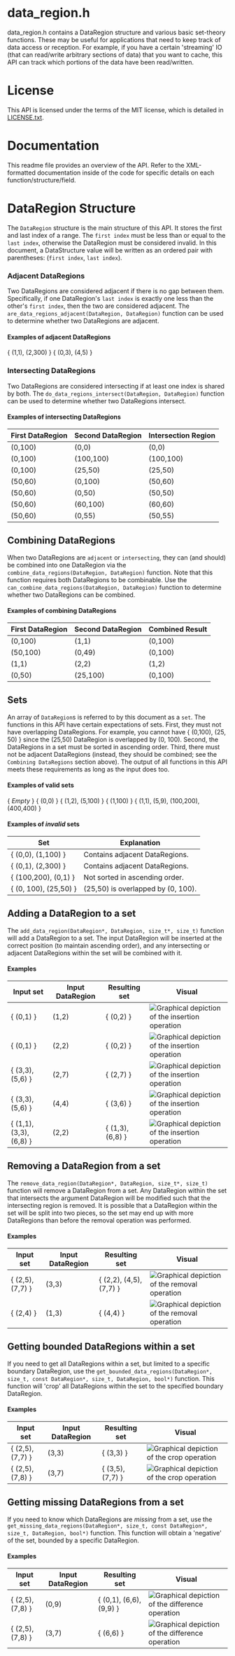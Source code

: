 ﻿# data_region.h

data_region.h contains a DataRegion structure and various basic set-theory functions. These may be useful for applications that need to keep track of data access or reception. For example, if you have a certain 'streaming' IO (that can read/write arbitrary sections of data) that you want to cache, this API can track which portions of the data have been read/written.

# License
This API is licensed under the terms of the MIT license, which is detailed in [LICENSE.txt](LICENSE.txt).

# Documentation
This readme file provides an overview of the API. Refer to the XML-formatted documentation inside of the code for specific details on each function/structure/field.

# DataRegion Structure
The `DataRegion` structure is the main structure of this API. It stores the first and last index of a range. The `first index` must be less than or equal to the `last index`, otherwise the DataRegion must be considered invalid. In this document, a DataStructure value will be written as an ordered pair with parentheses: (`first index`, `last index`).

### Adjacent DataRegions
Two DataRegions are considered adjacent if there is no gap between them. Specifically, if one DataRegion's `last index` is exactly one less than the other's `first index`, then the two are considered adjacent. The `are_data_regions_adjacent(DataRegion, DataRegion)` function can be used to determine whether two DataRegions are adjacent.

#### Examples of adjacent DataRegions
{ (1,1), (2,300) }
{ (0,3), (4,5) }

### Intersecting DataRegions
Two DataRegions are considered intersecting if at least one index is shared by both. The `do_data_regions_intersect(DataRegion, DataRegion)` function can be used to determine whether two DataRegions intersect.

#### Examples of intersecting DataRegions
| First DataRegion | Second DataRegion | Intersection Region |
|------------------|-------------------|---------------------|
| (0,100)          | (0,0)             | (0,0)               |
| (0,100)          | (100,100)         | (100,100)           |
| (0,100)          | (25,50)           | (25,50)             |
| (50,60)          | (0,100)           | (50,60)             |
| (50,60)          | (0,50)            | (50,50)             |
| (50,60)          | (60,100)          | (60,60)             |
| (50,60)          | (0,55)            | (50,55)             |

## Combining DataRegions
When two DataRegions are `adjacent` or `intersecting`, they can (and should) be combined into one DataRegion via the `combine_data_regions(DataRegion, DataRegion)` function. Note that this function requires both DataRegions to be combinable. Use the `can_combine_data_regions(DataRegion, DataRegion)` function to determine whether two DataRegions can be combined.

#### Examples of combining DataRegions
| First DataRegion | Second DataRegion | Combined Result     |
|------------------|-------------------|---------------------|
| (0,100)          | (1,1)             | (0,100)             |
| (50,100)         | (0,49)            | (0,100)             |
| (1,1)            | (2,2)             | (1,2)               |
| (0,50)           | (25,100)          | (0,100)             |

## Sets
An array of `DataRegion`s is referred to by this document as a `set`. The functions in this API have certain expectations of sets. First, they must not have overlapping DataRegions. For example, you cannot have { (0,100), (25, 50) } since the (25,50) DataRegion is overlapped by (0, 100). Second, the DataRegions in a set must be sorted in ascending order. Third, there must not be adjacent DataRegions (instead, they should be combined; see the `Combining DataRegions` section above). The output of all functions in this API meets these requirements as long as the input does too.

#### Examples of valid sets
{ *Empty* }
{ (0,0) }
{ (1,2), (5,100) }
{ (1,100) }
{ (1,1), (5,9), (100,200), (400,400) }

#### Examples of *invalid* sets
|    Set                        |              Explanation               |
|-------------------------------|----------------------------------------|
| { (0,0), (1,100) }            | Contains adjacent DataRegions.         |
| { (0,1), (2,300) }            | Contains adjacent DataRegions.         |
| { (100,200), (0,1) }          | Not sorted in ascending order.         |
| { (0, 100), (25,50) }         | (25,50) is overlapped by (0, 100).     |


## Adding a DataRegion to a set
The `add_data_region(DataRegion*, DataRegion, size_t*, size_t)` function will add a DataRegion to a set. The input DataRegion will be inserted at the correct position (to maintain ascending order), and any intersecting or adjacent DataRegions within the set will be combined with it.

#### Examples
|     Input set     | Input DataRegion |   Resulting set   |        Visual        |
|-------------------|------------------|-------------------|----------------------|
| { (0,1) }         | (1,2)            | { (0,2) }         | ![Graphical depiction of the insertion operation](img/add_1_2_to_0_1.png)|
| { (0,1) }         | (2,2)            | { (0,2) }         | ![Graphical depiction of the insertion operation](img/add_2_2_to_0_1.png)|
| { (3,3), (5,6) }  | (2,7)            | { (2,7) }         | ![Graphical depiction of the insertion operation](img/add_2_7_to_3_3_and_5_6.png)|
| { (3,3), (5,6) }  | (4,4)            | { (3,6) }         | ![Graphical depiction of the insertion operation](img/add_4_4_to_3_3_and_5_6.png)|
| { (1,1), (3,3), (6,8) } | (2,2)      | { (1,3), (6,8) }  |![Graphical depiction of the insertion operation](img/add_2_2_to_1_1_and_3_3_and_6_8.png)|  

## Removing a DataRegion from a set
The `remove_data_region(DataRegion*, DataRegion, size_t*, size_t)` function will remove a DataRegion from a set. Any DataRegion within the set that intersects the argument DataRegion will be modified such that the intersecting region is removed. It is possible that a DataRegion within the set will be split into two pieces, so the set may end up with more DataRegions than before the removal operation was performed.

#### Examples
|     Input set     | Input DataRegion |   Resulting set   |        Visual        |
|-------------------|------------------|-------------------|----------------------|
| { (2,5), (7,7) }  | (3,3)            | { (2,2), (4,5), (7,7) }| ![Graphical depiction of the removal operation](img/remove_3_3_from_2_5_and_7_7.png)|
| { (2,4) }         | (1,3)            | { (4,4) }         | ![Graphical depiction of the removal operation](img/remove_1_3_from_2_4.png)|

## Getting bounded DataRegions within a set
If you need to get all DataRegions within a set, but limited to a specific boundary DataRegion, use the `get_bounded_data_regions(DataRegion*, size_t, const DataRegion*, size_t, DataRegion, bool*)` function. This function will 'crop' all DataRegions within the set to the specified boundary DataRegion.

#### Examples

|     Input set     | Input DataRegion |   Resulting set   |        Visual        |
|-------------------|------------------|-------------------|----------------------|
| { (2,5), (7,7) }  | (3,3)            | { (3,3) }         | ![Graphical depiction of the crop operation](img/bind_3_3_with_2_5_and_7_7.png)|
| { (2,5), (7,8) }  | (3,7)            | { (3,5), (7,7) }  | ![Graphical depiction of the crop operation](img/bind_3_7_with_2_5_and_7_8.png)|


## Getting missing DataRegions from a set
If you need to know which DataRegions are *missing* from a set, use the `get_missing_data_regions(DataRegion*, size_t, const DataRegion*, size_t, DataRegion, bool*)` function. This function will obtain a 'negative' of the set, bounded by a specific DataRegion.

#### Examples

|     Input set     | Input DataRegion |   Resulting set   |        Visual        |
|-------------------|------------------|-------------------|----------------------|
| { (2,5), (7,8) }  | (0,9)            | { (0,1), (6,6), (9,9) }| ![Graphical depiction of the difference operation](img/missing_0_9_in_2_5_and_7_8.png)|
| { (2,5), (7,8) }  | (3,7)            | { (6,6) }         | ![Graphical depiction of the difference operation](img/missing_3_7_in_2_5_and_7_8.png)|


